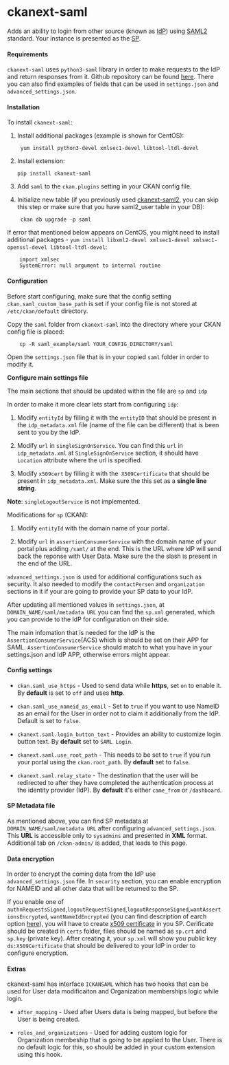 # ckanext-saml

Adds an ability to login from other source (known as
[IdP](https://en.wikipedia.org/wiki/Identity_provider_(SAML))) using
[SAML2](https://en.wikipedia.org/wiki/SAML_2.0) standard. Your instance is
presented as the [SP](https://en.wikipedia.org/wiki/Service_provider_(SAML)).

#### Requirements ####
``ckanext-saml`` uses ``python3-saml`` library in order to make requests to the
IdP and return responses from it. Github repository can be found
[here](https://github.com/onelogin/python3-saml). There you can also find
examples of fields that can be used in ``settings.json`` and
``advanced_settings.json``.

#### Installation ####

To install ``ckanext-saml``:

1. Install additional packages (example is shown for CentOS):

		yum install python3-devel xmlsec1-devel libtool-ltdl-devel

1.  Install extension:

		pip install ckanext-saml

1. Add ``saml`` to the ``ckan.plugins`` setting in your CKAN config file.

1. Initialize new table (if you previously used
   [ckanext-saml2](https://github.com/datashades/ckanext-saml2), you can skip
   this step or make sure that you have saml2_user table in your DB):

		ckan db upgrade -p saml

If error that mentioned below appears on CentOS, you might need to install
additional packages - ``yum install libxml2-devel xmlsec1-devel
xmlsec1-openssl-devel libtool-ltdl-devel``:

		import xmlsec
		SystemError: null argument to internal routine

#### Configuration ####

Before start configuring, make sure that the config setting
``ckan.saml_custom_base_path`` is set if your config file is not stored at
``/etc/ckan/default`` directory.

Copy the ``saml`` folder from ``ckanext-saml`` into the directory where your
CKAN config file is placed:

		cp -R saml_example/saml YOUR_CONFIG_DIRECTORY/saml

Open the ``settings.json`` file that is in your copied ``saml`` folder in order
to modify it.

**Configure main settings file**

The main sections that should be updated within the file are ``sp`` and ``idp``

In order to make it more clear lets start from configuring ``idp``:

1. Modify ``entityId`` by filling it with the ``entityID`` that should be
   present in the ``idp_metadata.xml`` file (name of the file can be different)
   that is been sent to you by the IdP.

2. Modify ``url`` in ``singleSignOnService``. You can find this ``url`` in
   ``idp_metadata.xml`` at ``SingleSignOnService`` section, it should have
   ``Location`` attribute where the url is specified.

3. Modify ``x509cert`` by filling it with the`` X509Certificate`` that should
   be present in ``idp_metadata.xml``. Make sure the this set as a **single
   line string**.

**Note**:  ``singleLogoutService`` is not implemented.

Modifications for ``sp`` (CKAN):

1. Modify ``entityId`` with the domain name of your portal.

2. Modify ``url`` in ``assertionConsumerService`` with the domain name of your
   portal plus adding ``/saml/`` at the end. This is the URL where IdP will
   send back the reponse with User Data. Make sure the the slash is present in
   the end of the URL.

``advanced_settings.json`` is used for additional configurations such as
security.  It also needed to modify the ``contactPerson`` and ``organization``
sections in it if your are going to provide your SP data to your IdP.

After updating all mentioned values in ``settings.json``, at
``DOMAIN_NAME/saml/metadata URL`` you can find the ``sp.xml`` generated, which
you can provide to the IdP for configuration on their side.

The main infomation that is needed for the IdP is the
``AssertionConsumerService``(ACS) which is should be set on their APP for
SAML. ``AssertionConsumerService`` should match to what you have in your
settings.json and IdP APP, otherwise errors might appear.


#### Config settings ####

- ``ckan.saml_use_https`` - Used to send data while **https**, set ``on`` to
  enable it. By **default** is set to ``off`` and uses **http**.

- ``ckan.saml_use_nameid_as_email`` - Set to ``true`` if you want to use NameID
  as an email for the User in order not to claim it additionally from the
  IdP. Default is set to ``false``.

- ``ckanext.saml.login_button_text`` - Provides an ability to customize login
  button text. By **default** set to ``SAML Login``.

- ``ckanext.saml.use_root_path`` - This needs to be set to ``true`` if you run
  your portal using the ``ckan.root_path``. By **default** set to ``false``.

- ``ckanext.saml.relay_state`` - The destination that the user will be redirected
    to after they have completed the authentication process at the identity
    provider (IdP). By **default** it's either ``came_from`` or ``/dashboard``.

#### SP Metadata file ####

As mentioned above, you can find SP metadata at ``DOMAIN_NAME/saml/metadata
URL`` after configuring ``advanced_settings.json``.  This **URL** is accessible
only to ``sysadmins`` and presented in **XML** format.  Additional tab on
``/ckan-admin/`` is added, that leads to this page.

#### Data encryption ####

In order to encrypt the coming data from the IdP use ``advanced_settings.json``
file. In ``security`` section, you can enable encryption for NAMEID and all
other data that will be returned to the SP.

If you enable one of
``authnRequestsSigned``,``logoutRequestSigned``,``logoutResponseSigned``,``wantAssertionsEncrypted``,
``wantNameIdEncrypted`` (you can find description of earch option
[here](https://github.com/onelogin/python3-saml#how-it-works)), you will have
to create [x509 certificate](https://en.wikipedia.org/wiki/X.509) in you
SP. Cerificate should be created in ``certs`` folder, files should be named as
``sp.crt`` and ``sp.key`` (private key). After creating it, your ``sp.xml``
will show you public key ``ds:X509Certificate`` that should be delivered to
your IdP in order to configure encryption.

#### Extras ####

ckanext-saml has interface ``ICKANSAML`` which has two hooks that can be used
for User data modificaiton and Organization memberships logic while login.

- ``after_mapping`` - Used after Users data is being mapped, but before the
  User is being created.

- ``roles_and_organizations`` - Used for adding custom logic for Organization
  membeship that is going to be applied to the User. There is no default logic
  for this, so should be added in your custom extension using this hook.
